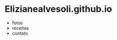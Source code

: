 # Elizianealvesoli.github.io
<!DOCTYPE html>
<html lang="en">
<head>
    <meta charset="UTF-8">
    <meta http-equiv="X-UA-Compatible" content="IE=edge">
    <meta name="viewport" content="width=device-width, initial-scale=1.0">
    <title>elizianealves</title>
</head>
<body>
    <nav>
        <ul>
            <li>
                <a">fotos</a>
            </li>           <li>
                <a">receitas</a>
            </li>           <li>
                <a">contato</a>
            </li>
        </ul>
    </nav>
</body>
</html>
